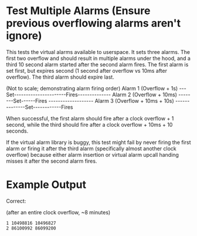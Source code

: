 # Test Multiple Alarms (Ensure previous overflowing alarms aren't ignore)

This tests the virtual alarms available to userspace. It sets three
alarms. The first two overflow and should result in multiple
alarms under the hood, and a third 10 second alarm started after the
second alarm fires. The first alarm is set first, but expires second
(1 second after overflow vs 10ms after overflow). The third alarm
should expire last.

(Not to scale; demonstrating alarm firing order)
Alarm 1 (Overflow + 1s) ---Set----------------------Fires--------------
Alarm 2 (Overflow + 10ms) --------Set------Fires -------------------
Alarm 3 (Overflow + 10ms + 10s) --------------Set------------Fires

When successful, the first alarm should fire after a clock overflow +
1 second, while the third should fire after a clock overflow + 10ms +
10 seconds.

If the virtual alarm library is buggy, this test might fail by never
firing the first alarm or firing it after the third alarm
(specifically almost another clock overflow) because either alarm
insertion or virtual alarm upcall handing misses it after the second
alarm fires.

# Example Output

Correct:

(after an entire clock overflow, ~8 minutes)

```
1 10498816 10496827
2 86100992 86099200
```
